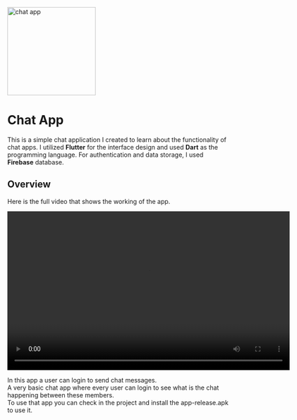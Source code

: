<img src="https://github.com/Bilawal-Mehfooz-Malik/chat_app/assets/151528480/e62ee364-e923-496e-9504-f6d4ef119b8e" alt="chat app" width="200"/><br>
# Chat App
<p>This is a simple chat application I created to learn about the functionality of chat apps. I utilized <strong>Flutter</strong> for the interface design and used <strong>Dart</strong> as the programming language. For authentication and data storage, I used <strong>Firebase</strong> database.</p>
<h2>Overview</h2>
<p>Here is the full video that shows the working of the app.</p>
<video width="640" height="360" controls>
  <source src="" type="video/mp4">
  Your browser does not support the video tag.
</video>

In this app a user can login to send chat messages.<br>
A very basic chat app where every user can login to see what is the chat happening between these members.<br>
To use that app you can check in the project and install the app-release.apk to use it.
